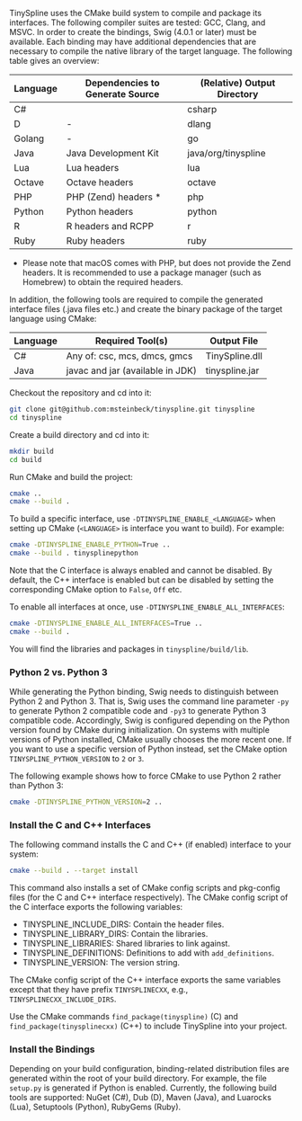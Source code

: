 TinySpline uses the CMake build system to compile and package its interfaces.
The following compiler suites are tested: GCC, Clang, and MSVC. In order to
create the bindings, Swig (4.0.1 or later) must be available. Each binding may
have additional dependencies that are necessary to compile the native library
of the target language. The following table gives an overview:

Language | Dependencies to Generate Source | (Relative) Output Directory
-------- | ------------------------------- | ---------------------------
C#       |                                 | csharp
D        | -                               | dlang
Golang   | -                               | go
Java     | Java Development Kit            | java/org/tinyspline
Lua      | Lua headers                     | lua
Octave   | Octave headers                  | octave
PHP      | PHP (Zend) headers *            | php
Python   | Python headers                  | python
R        | R headers and RCPP              | r
Ruby     | Ruby headers                    | ruby

* Please note that macOS comes with PHP, but does not provide the Zend headers.
It is recommended to use a package manager (such as Homebrew) to obtain the
required headers.

In addition, the following tools are required to compile the generated
interface files (.java files etc.) and create the binary package of the target
language using CMake:

Language | Required Tool(s)                 | Output File
-------- | -------------------------------- | ----------------
C#       | Any of: csc, mcs, dmcs, gmcs     | TinySpline.dll
Java     | javac and jar (available in JDK) | tinyspline.jar

Checkout the repository and cd into it:

```bash
git clone git@github.com:msteinbeck/tinyspline.git tinyspline
cd tinyspline
```

Create a build directory and cd into it:

```bash
mkdir build
cd build
```

Run CMake and build the project:

```bash
cmake ..
cmake --build .
```

To build a specific interface, use `-DTINYSPLINE_ENABLE_<LANGUAGE>` when
setting up CMake (`<LANGUAGE>` is interface you want to build). For example:

```bash
cmake -DTINYSPLINE_ENABLE_PYTHON=True ..
cmake --build . tinysplinepython
```

Note that the C interface is always enabled and cannot be disabled. By default,
the C++ interface is enabled but can be disabled by setting the corresponding
CMake option to `False`, `Off` etc.

To enable all interfaces at once, use `-DTINYSPLINE_ENABLE_ALL_INTERFACES`:

```bash
cmake -DTINYSPLINE_ENABLE_ALL_INTERFACES=True ..
cmake --build .
```

You will find the libraries and packages in `tinyspline/build/lib`.

### Python 2 vs. Python 3
While generating the Python binding, Swig needs to distinguish between Python 2
and Python 3. That is, Swig uses the command line parameter `-py` to generate
Python 2 compatible code and `-py3` to generate Python 3 compatible code.
Accordingly, Swig is configured depending on the Python version found by CMake
during initialization. On systems with multiple versions of Python installed,
CMake usually chooses the more recent one. If you want to use a specific
version of Python instead, set the CMake option `TINYSPLINE_PYTHON_VERSION` to
`2` or `3`.

The following example shows how to force CMake to use Python 2 rather than
Python 3:

```bash
cmake -DTINYSPLINE_PYTHON_VERSION=2 ..
```

### Install the C and C++ Interfaces
The following command installs the C and C++ (if enabled) interface to your
system:

```bash
cmake --build . --target install
```

This command also installs a set of CMake config scripts and pkg-config files
(for the C and C++ interface respectively). The CMake config script of the C
interface exports the following variables:

- TINYSPLINE_INCLUDE_DIRS: Contain the header files.
- TINYSPLINE_LIBRARY_DIRS: Contain the libraries.
- TINYSPLINE_LIBRARIES: Shared libraries to link against.
- TINYSPLINE_DEFINITIONS: Definitions to add with `add_definitions`.
- TINYSPLINE_VERSION: The version string.

The CMake config script of the C++ interface exports the same variables except
that they have prefix `TINYSPLINECXX`, e.g., `TINYSPLINECXX_INCLUDE_DIRS`.

Use the CMake commands `find_package(tinyspline)` (C) and
`find_package(tinysplinecxx)` (C++) to include TinySpline into your project.

### Install the Bindings
Depending on your build configuration, binding-related distribution files are
generated within the root of your build directory. For example, the file
`setup.py` is generated if Python is enabled. Currently, the following build
tools are supported: NuGet (C#), Dub (D), Maven (Java), and Luarocks (Lua),
Setuptools (Python), RubyGems (Ruby).

